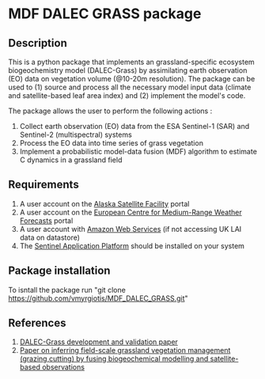 # MDF DALEC GRASS package 

## Description 

This is a python package that implements an  grassland-specific ecosystem biogeochemistry model (DALEC-Grass) by assimilating earth observation (EO) data on vegetation volume (@10-20m resolution). The package can be used to (1) source and process all the necessary model input data (climate and satellite-based leaf area index) and (2) implement the model's code.

The package allows the user to perform the following actions : 

1. Collect earth observation (EO) data from the ESA Sentinel-1 (SAR) and Sentinel-2 (multispectral) systems
2. Process the EO data into time series of grass vegetation 
3. Implement a probabilistic model-data fusion (MDF) algorithm to estimate C dynamics in a grassland field

## Requirements 

1. A user account on the [Alaska Satellite Facility](https://asf.alaska.edu) portal
2. A user account on the [European Centre for Medium-Range Weather Forecasts](https://www.ecmwf.int/en/forecasts/datasets) portal
3. A user account with [Amazon Web Services](https://digital-geography.com/accessing-landsat-and-sentinel-2-on-amazon-web-services/#.V3Lr1I68EfI) (if not accessing UK LAI data on datastore)
4. The [Sentinel Application Platform](https://step.esa.int/main/download/snap-download/) should be installed on your system 

## Package installation 

To isntall the package run "git clone https://github.com/vmyrgiotis/MDF_DALEC_GRASS.git"

## References 

1. [DALEC-Grass development and validation paper](https://www.sciencedirect.com/science/article/abs/pii/S0308521X2030768X)
2. [Paper on inferring field-scale grassland vegetation management (grazing,cutting) by fusing biogeochemical modelling and satellite-based observations](https://www.sciencedirect.com/science/article/pii/S0168192321001490)
